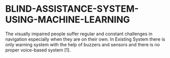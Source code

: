 # BLIND-ASSISTANCE-SYSTEM-USING-MACHINE-LEARNING
The visually impaired people suffer regular and constant challenges in navigation especially when they are on their own. In Existing System there is only warning system with the help of buzzers and sensors and there is no proper voice-based system [1].
